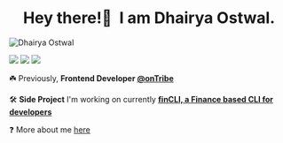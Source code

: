 <h1 align="center">Hey there!👋&nbsp; I am Dhairya Ostwal.</h1>
<!--<h4 align="center">A Business Development Manager turned Software Developer.</h3>-->
<p align="left"> <img src="https://komarev.com/ghpvc/?username=dhairyaostwal" alt="Dhairya Ostwal" /></p>

[<img src="https://img.shields.io/badge/linkedin-%230077B5.svg?&style=for-the-badge&logo=linkedin&logoColor=white" />](https://www.linkedin.com/in/dhairyaostwal/) [<img src = "https://img.shields.io/badge/twitter-%2320A1F1.svg?&style=for-the-badge&logo=twitter&logoColor=white">](https://twitter.com/dhairyaostwal/)
[<img src="https://img.shields.io/badge/medium-%23292929.svg?&style=for-the-badge&logo=medium&logoColor=white" />](https://medium.com/@dhairyaostwal)

☘️ Previously, **Frontend Developer [@onTribe](https://github.com/Tribe-Tech/)**

🛠 **Side Project** I'm working on currently **[finCLI, a Finance based CLI for developers](https://github.com/dhairyaostwal/finCLI)**

❓ More about me [here](https://dhairyaostwal.netlify.app/)
<!-- 
### Recent Activity
1. ❗️ Opened issue [#1](https://github.com/offencive/FamPay-Frontend-Task/issues/1) in [offencive/FamPay-Frontend-Task](https://github.com/offencive/FamPay-Frontend-Task)
2. ❗️ Opened issue [#1](https://github.com/apoorvareddy612/Kdramas_Analysis/issues/1) in [apoorvareddy612/Kdramas_Analysis](https://github.com/apoorvareddy612/Kdramas_Analysis)
3. ❗️ Opened issue [#6](https://github.com/finCLI/finCLI/issues/6) in [finCLI/finCLI](https://github.com/finCLI/finCLI)
4. 🎉 Merged PR [#1](https://github.com/finCLI/finCLI/pull/1) in [finCLI/finCLI](https://github.com/finCLI/finCLI)
5. 🎉 Merged PR [#2](https://github.com/finCLI/finCLI/pull/2) in [finCLI/finCLI](https://github.com/finCLI/finCLI)
END_SECTION:activity-->

